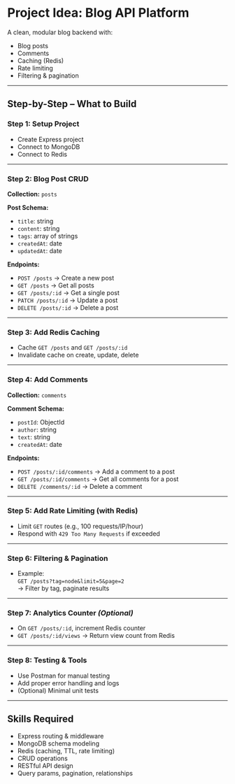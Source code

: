# Project Idea: Blog API Platform

A clean, modular blog backend with:
- Blog posts
- Comments
- Caching (Redis)
- Rate limiting
- Filtering & pagination

---

## Step-by-Step – What to Build

### Step 1: Setup Project
- Create Express project
- Connect to MongoDB
- Connect to Redis

---

### Step 2: Blog Post CRUD

**Collection:** `posts`

**Post Schema:**
- `title`: string  
- `content`: string  
- `tags`: array of strings  
- `createdAt`: date  
- `updatedAt`: date  

**Endpoints:**
- `POST /posts` → Create a new post  
- `GET /posts` → Get all posts  
- `GET /posts/:id` → Get a single post  
- `PATCH /posts/:id` → Update a post  
- `DELETE /posts/:id` → Delete a post  

---

### Step 3: Add Redis Caching
- Cache `GET /posts` and `GET /posts/:id`
- Invalidate cache on create, update, delete

---

### Step 4: Add Comments

**Collection:** `comments`

**Comment Schema:**
- `postId`: ObjectId  
- `author`: string  
- `text`: string  
- `createdAt`: date  

**Endpoints:**
- `POST /posts/:id/comments` → Add a comment to a post  
- `GET /posts/:id/comments` → Get all comments for a post  
- `DELETE /comments/:id` → Delete a comment  

---

### Step 5: Add Rate Limiting (with Redis)
- Limit `GET` routes (e.g., 100 requests/IP/hour)
- Respond with `429 Too Many Requests` if exceeded

---

### Step 6: Filtering & Pagination
- Example:  
  `GET /posts?tag=node&limit=5&page=2`  
  → Filter by tag, paginate results

---

### Step 7: Analytics Counter *(Optional)*
- On `GET /posts/:id`, increment Redis counter
- `GET /posts/:id/views` → Return view count from Redis

---

### Step 8: Testing & Tools
- Use Postman for manual testing
- Add proper error handling and logs
- (Optional) Minimal unit tests

---

## Skills Required
- Express routing & middleware  
- MongoDB schema modeling  
- Redis (caching, TTL, rate limiting)  
- CRUD operations  
- RESTful API design  
- Query params, pagination, relationships
